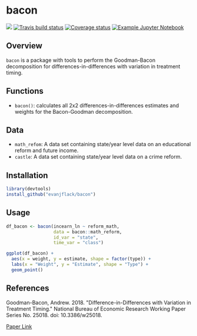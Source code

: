 # bacon

![](https://github.com/evanjflack/bacon/workflows/R-CMD-check/badge.svg)
[![Travis build status](https://travis-ci.org/evanjflack/bacon.svg?branch=master)](https://travis-ci.org/evanjflack/bacon)
[![Coverage status](https://codecov.io/gh/evanjflack/bacon/branch/master/graph/badge.svg)](https://codecov.io/github/evanjflack/bacon?branch=master)
[![Example Jupyter Notebook](https://mybinder.org/badge_logo.svg)](https://mybinder.org/v2/gh/evanjflack/bacon/master?filepath=index.ipynb)

## Overview

`bacon` is a package with tools to perform the Goodman-Bacon decomposition for differences-in-differences with variation in treatment timing.

## Functions
* `bacon()`: calculates all 2x2 differences-in-differences estimates and weights for the Bacon-Goodman decomposition.

## Data
* `math_refom`: A data set containing state/year level data on an educational reform and future income.
* `castle`: A data set containing state/year level data on a crime reform.

## Installation
``` r
library(devtools)
install_github("evanjflack/bacon")
```

## Usage
```r
df_bacon <- bacon(incearn_ln ~ reform_math,
                  data = bacon::math_reform,
                  id_var = "state",
                  time_var = "class")

ggplot(df_bacon) +
  aes(x = weight, y = estimate, shape = factor(type)) +
  labs(x = "Weight", y = "Estimate", shape = "Type") +
  geom_point()

```

## References
Goodman-Bacon, Andrew. 2018. "Difference-in-Differences with Variation in Treatment Timing." National Bureau
of Economic Research Working Paper Series No. 25018. doi: 10.3386/w25018.

[Paper Link](https://cdn.vanderbilt.edu/vu-my/wp-content/uploads/sites/2318/2019/07/29170757/ddtiming_7_29_2019.pdf)
